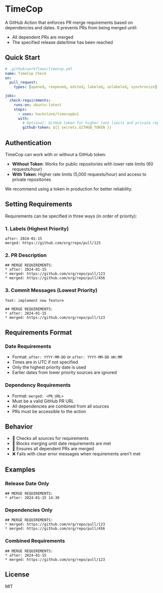 # TimeCop

A GitHub Action that enforces PR merge requirements based on dependencies and dates. It prevents PRs from being merged until:

- All dependent PRs are merged
- The specified release date/time has been reached

## Quick Start

```yaml
# .github/workflows/timecop.yml
name: TimeCop Check
on:
  pull_request:
    types: [opened, reopened, edited, labeled, unlabeled, synchronize]

jobs:
  check-requirements:
    runs-on: ubuntu-latest
    steps:
      - uses: hacknlove/timecop@v1
      with:
        # Optional: GitHub token for higher rate limits and private repo access
        github-token: ${{ secrets.GITHUB_TOKEN }}
```

## Authentication

TimeCop can work with or without a GitHub token:

- **Without Token**: Works for public repositories with lower rate limits (60 requests/hour)
- **With Token**: Higher rate limits (5,000 requests/hour) and access to private repositories

We recommend using a token in production for better reliability.

## Setting Requirements

Requirements can be specified in three ways (in order of priority):

### 1. Labels (Highest Priority)

```
after: 2024-01-15
merged: https://github.com/org/repo/pull/123
```

### 2. PR Description

```
## MERGE REQUIREMENTS:
* after: 2024-01-15
* merged: https://github.com/org/repo/pull/123
* merged: https://github.com/org/repo/pull/456
```

### 3. Commit Messages (Lowest Priority)

```
feat: implement new feature

## MERGE REQUIREMENTS:
* after: 2024-01-15
* merged: https://github.com/org/repo/pull/123
```

## Requirements Format

### Date Requirements

- Format: `after: YYYY-MM-DD` or `after: YYYY-MM-DD HH:MM`
- Times are in UTC if not specified
- Only the highest priority date is used
- Earlier dates from lower priority sources are ignored

### Dependency Requirements

- Format: `merged: <PR_URL>`
- Must be a valid GitHub PR URL
- All dependencies are combined from all sources
- PRs must be accessible to the action

## Behavior

- 🔄 Checks all sources for requirements
- 📅 Blocks merging until date requirements are met
- 🔗 Ensures all dependent PRs are merged
- ❌ Fails with clear error messages when requirements aren't met

## Examples

### Release Date Only

```
## MERGE REQUIREMENTS:
* after: 2024-01-15 14:30
```

### Dependencies Only

```
## MERGE REQUIREMENTS:
* merged: https://github.com/org/repo/pull/123
* merged: https://github.com/org/repo/pull/456
```

### Combined Requirements

```
## MERGE REQUIREMENTS:
* after: 2024-01-15
* merged: https://github.com/org/repo/pull/123
```

## License

MIT
